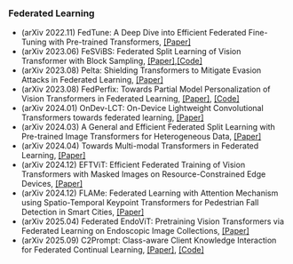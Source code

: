 ### Federated Learning 
- (arXiv 2022.11) FedTune: A Deep Dive into Efficient Federated Fine-Tuning with Pre-trained Transformers, [[Paper]](https://arxiv.org/pdf/2211.08025.pdf)
- (arXiv 2023.06) FeSViBS: Federated Split Learning of Vision Transformer with Block Sampling, [[Paper]](https://arxiv.org/pdf/2306.14638.pdf),[[Code]](https://github.com/faresmalik/FeSViBS)
- (arXiv 2023.08) Pelta: Shielding Transformers to Mitigate Evasion Attacks in Federated Learning, [[Paper]](https://arxiv.org/pdf/2308.04373.pdf)
- (arXiv 2023.08) FedPerfix: Towards Partial Model Personalization of Vision Transformers in Federated Learning, [[Paper]](https://arxiv.org/pdf/2308.09160.pdf), [[Code]](https://github.com/imguangyu/FedPerfix)
- (arXiv 2024.01) OnDev-LCT: On-Device Lightweight Convolutional Transformers towards federated learning, [[Paper]](https://arxiv.org/pdf/2401.11652.pdf)
- (arXiv 2024.03) A General and Efficient Federated Split Learning with Pre-trained Image Transformers for Heterogeneous Data, [[Paper]](https://arxiv.org/pdf/2403.16050.pdf)
- (arXiv 2024.04) Towards Multi-modal Transformers in Federated Learning, [[Paper]](https://arxiv.org/pdf/2404.12467.pdf)
- (arXiv 2024.12) EFTViT: Efficient Federated Training of Vision Transformers with Masked Images on Resource-Constrained Edge Devices, [[Paper]](https://arxiv.org/pdf/2412.00334.pdf)
- (arXiv 2024.12) FLAMe: Federated Learning with Attention Mechanism using Spatio-Temporal Keypoint Transformers for Pedestrian Fall Detection in Smart Cities, [[Paper]](https://arxiv.org/pdf/2412.14768.pdf)
- (arXiv 2025.04) Federated EndoViT: Pretraining Vision Transformers via Federated Learning on Endoscopic Image Collections, [[Paper]](https://arxiv.org/pdf/2504.16612.pdf)
- (arXiv 2025.09) C2Prompt: Class-aware Client Knowledge Interaction for Federated Continual Learning, [[Paper]](https://arxiv.org/pdf/2509.19674.pdf), [[Code]](https://github.com/zhoujiahuan1991/NeurIPS2025-C2Prompt)
